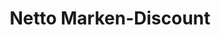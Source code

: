 ---
title: "Netto Marken-Discount"
url: /saarbruecken/netto-marken-discount-lerchesflurweg/
shop: Supermarkt
---
